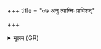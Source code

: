 +++
title = "०७ अनु त्वाग्निः प्राविशद्"

+++
<details><summary>मूलम् (GR)</summary>

अनु त्वाग्निः प्राविशद्  
अनु सोमो वशे त्वा ।  
ऊधस् ते भद्रे पर्जन्यो  
विद्युतस् ते स्तना वशे ॥
</details>